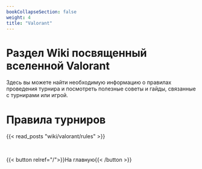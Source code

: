 ```yaml
---
bookCollapseSection: false
weight: 4
title: "Valorant"
---
```


# Раздел Wiki посвященный вселенной Valorant

Здесь вы можете найти необходимую информацию о правилах проведения турнира и посмотреть полезные советы и гайды, связанные с турнирами или игрой.

# Правила турниров

{{< read_posts "wiki/valorant/rules" >}}

<br/>

{{< button relref="/">}}На главную{{< /button >}}
